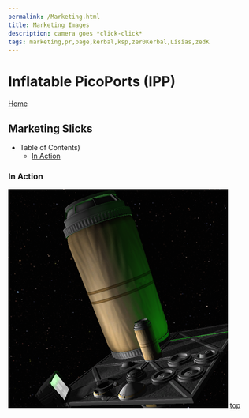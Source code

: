 ```yaml
---
permalink: /Marketing.html
title: Marketing Images
description: camera goes *click-click*
tags: marketing,pr,page,kerbal,ksp,zer0Kerbal,Lisias,zedK
---
```


<!-- Marketing.md v1.0.1.0
Inflatable PicoPorts (IPP)
created: 13 Apr 2022
updated: 15 May 2022

based upon work by LisiasT -->

<script src="https://kit.fontawesome.com/0ea5493613.js" crossorigin="anonymous"></script>
<i class="fa-solid fa-user-astronaut fa-beat-fade fa-3x" style="--fa-beat-fade-opacity: 0.1; --fa-beat-fade-scale: 1.25;color: #BADA55" ></i>

# Inflatable PicoPorts (IPP)

[Home](./index.md)

## Marketing Slicks

* Table of Contents)
  * [In Action](#In-Action)

### In Action

![In Action](https://raw.githubusercontent.com/zer0Kerbal/InflatablePicoPorts/master/img/IPP.PNG)
[top](#Table-of-Contents)

<!-- this file CC BY-ND 4.0 by zer0Kerbal -->
